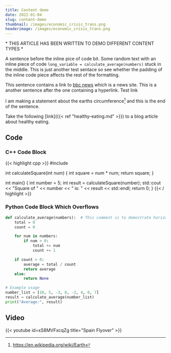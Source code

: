 ```yaml
---
title: Content demo
date: 2022-01-04
slug: content-demo
thumbnail: /images/economic_crisis_trans.png
headerimage: /images/economic_crisis_trans.png
---
```


\* THIS ARTICLE HAS BEEN WRITTEN TO DEMO DIFFERENT CONTENT TYPES \*

A sentence before the inline pice of code bit. Some random text with an inline piece of code `long_variable = calculate_average(numbers)` stuck in the middle. This is just another test sentace so see whether the padding of the inline code piece affects the rest of the formatting.

This sentence contains a link to [bbc news](https://www.bbc.co.uk/news) which is a news site. This is a another sentence after the one containing a hyperlink. Test link

I am making a statement about the earths circumference[^earths circum] and this is the end of the sentence.

Take the following [link]({{< ref "healthy-eating.md" >}}) to a blog article about healthy eating.

[^earths circum]: https://en.wikipedia.org/wiki/Earth

## Code


### C++ Code Block
{{< highlight cpp >}}
#include <iostream>

int calculateSquare(int num) {
    int square = num * num;
    return square;
}

int main() {
    int number = 5;
    int result = calculateSquare(number);
    std::cout << "Square of " << number << " is: " << result << std::endl;
    return 0;
}
{{< / highlight >}}

### Python Code Block Which Overflows
```python
def calculate_average(numbers):  # This comment is to demostrate horizontal scroll for code blocks
    total = 0
    count = 0

    for num in numbers:
        if num > 0:
            total += num
            count += 1

    if count > 0:
        average = total / count
        return average
    else:
        return None

# Example usage
number_list = [10, 5, -3, 8, -2, 4, 0, 7]
result = calculate_average(number_list)
print("Average:", result)
```


## Video

{{< youtube id=xS8MVFxcqZg title="Spain Flyover" >}}

